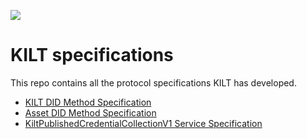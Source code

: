 [![](https://user-images.githubusercontent.com/39338561/122415864-8d6a7c00-cf88-11eb-846f-a98a936f88da.png)](https://kilt.io)

# KILT specifications

This repo contains all the protocol specifications KILT has developed.

- [KILT DID Method Specification](docs/did/did-spec.md)
- [Asset DID Method Specification](docs/did/asset-did-spec.md)
- [KiltPublishedCredentialCollectionV1 Service Specification](docs/did/kilt-published-credential-collection-v1.md)